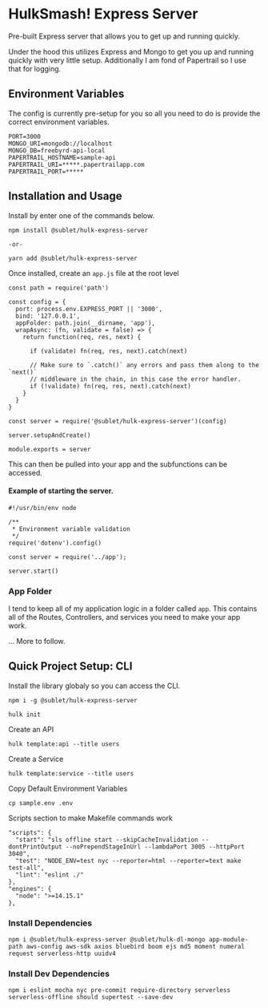 # HulkSmash! Express Server

Pre-built Express server that allows you to get up and running quickly.

Under the hood this utilizes Express and Mongo to get you up and running quickly with very little setup.  Additionally I am fond of Papertrail so I use that for logging.

## Environment Variables

The config is currently pre-setup for you so all you need to do is provide the correct environment variables.

```
PORT=3000
MONGO_URI=mongodb://localhost
MONGO_DB=freebyrd-api-local
PAPERTRAIL_HOSTNAME=sample-api
PAPERTRAIL_URI=*****.papertrailapp.com
PAPERTRAIL_PORT=*****
```

## Installation and Usage

Install by enter one of the commands below.

```
npm install @sublet/hulk-express-server

-or-

yarn add @sublet/hulk-express-server
```

Once installed, create an `app.js` file at the root level 

```
const path = require('path')

const config = {
  port: process.env.EXPRESS_PORT || '3000',
  bind: '127.0.0.1',
  appFolder: path.join(__dirname, 'app'),
  wrapAsync: (fn, validate = false) => {
    return function(req, res, next) {

      if (validate) fn(req, res, next).catch(next)

      // Make sure to `.catch()` any errors and pass them along to the `next()`
      // middleware in the chain, in this case the error handler.
      if (!validate) fn(req, res, next).catch(next)
    }
  }
}

const server = require('@sublet/hulk-express-server')(config)

server.setupAndCreate()

module.exports = server
```

This can then be pulled into your app and the subfunctions can be accessed.

#### Example of starting the server.

```
#!/usr/bin/env node

/**
 * Environment variable validation
 */
require('dotenv').config()

const server = require('../app');

server.start()
```

### App Folder

I tend to keep all of my application logic in a folder called `app`. This contains all of the Routes, Controllers, and services you need to make your app work.

... More to follow.

## Quick Project Setup: CLI

Install the library globaly so you can access the CLI.

```
npm i -g @sublet/hulk-express-server
```

```
hulk init
```

Create an API

```
hulk template:api --title users
```

Create a Service

```
hulk template:service --title users
```

Copy Default Environment Variables

```
cp sample.env .env
```

Scripts section to make Makefile commands work

```
"scripts": {
  "start": "sls offline start --skipCacheInvalidation --dontPrintOutput --noPrependStageInUrl --lambdaPort 3005 --httpPort 3040",
  "test": "NODE_ENV=test nyc --reporter=html --reporter=text make test-all",
  "lint": "eslint ./"
},
"engines": {
  "node": ">=14.15.1"
},
```

### Install Dependencies

```
npm i @sublet/hulk-express-server @sublet/hulk-dl-mongo app-module-path aws-config aws-sdk axios bluebird boom ejs md5 moment numeral request serverless-http uuidv4
```

### Install Dev Dependencies
```
npm i eslint mocha nyc pre-commit require-directory serverless serverless-offline should supertest --save-dev
```